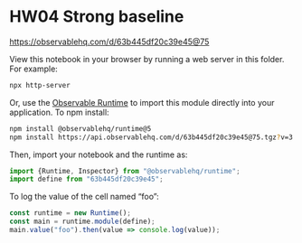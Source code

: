 # HW04 Strong baseline

https://observablehq.com/d/63b445df20c39e45@75

View this notebook in your browser by running a web server in this folder. For
example:

~~~sh
npx http-server
~~~

Or, use the [Observable Runtime](https://github.com/observablehq/runtime) to
import this module directly into your application. To npm install:

~~~sh
npm install @observablehq/runtime@5
npm install https://api.observablehq.com/d/63b445df20c39e45@75.tgz?v=3
~~~

Then, import your notebook and the runtime as:

~~~js
import {Runtime, Inspector} from "@observablehq/runtime";
import define from "63b445df20c39e45";
~~~

To log the value of the cell named “foo”:

~~~js
const runtime = new Runtime();
const main = runtime.module(define);
main.value("foo").then(value => console.log(value));
~~~
